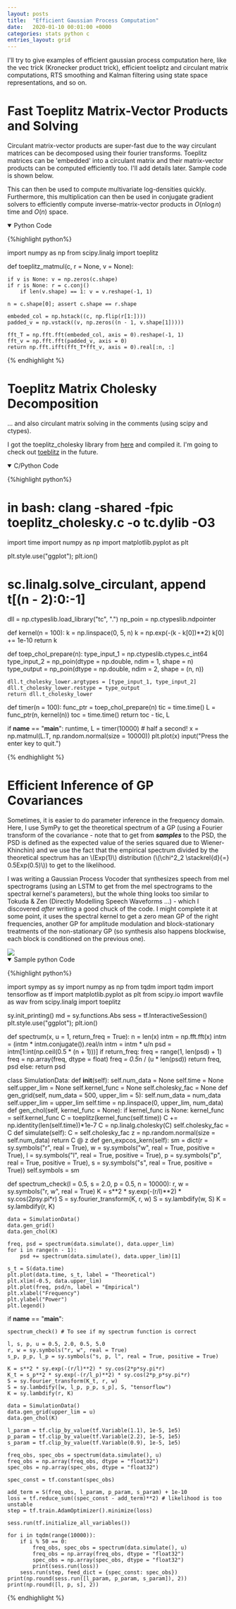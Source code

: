 ```yaml
---
layout: posts
title:  "Efficient Gaussian Process Computation"
date:   2020-01-10 00:01:00 +0000
categories: stats python c
entries_layout: grid
---
```


I'll try to give examples of efficient gaussian process computation here, like the vec trick (Kronecker product trick), efficient toeliptz and circulant matrix computations, RTS smoothing and Kalman filtering using state space representations, and so on.

# Fast Toeplitz Matrix-Vector Products and Solving

Circulant matrix-vector products are super-fast due to the way circulant matrices can be decomposed using their fourier transforms. Toeplitz matrices can be 'embedded' into a circulant matrix and their matrix-vector products can be computed efficiently too. I'll add details later. Sample code is shown below.

This can then be used to compute multivariate log-densities quickly. Furthermore, this multiplication can then be used in conjugate gradient solvers to efficiently compute inverse-matrix-vector products in $O(n \log n)$ time and $O(n)$ space.

<details open>
<summary> Python Code </summary>
 
{%highlight python%}

import numpy as np
from scipy.linalg import toeplitz

def toeplitz_matmul(c, r = None, v = None):
	
	if v is None: v = np.zeros(c.shape)
	if r is None: r = c.conj()
        if len(v.shape) == 1: v = v.reshape(-1, 1)

	n = c.shape[0]; assert c.shape == r.shape
	
	embeded_col = np.hstack((c, np.flip(r[1:])))
	padded_v = np.vstack((v, np.zeros((n - 1, v.shape[1]))))
	
	fft_T = np.fft.fft(embeded_col, axis = 0).reshape(-1, 1)
	fft_v = np.fft.fft(padded_v, axis = 0)
	return np.fft.ifft(fft_T*fft_v, axis = 0).real[:n, :]

{% endhighlight %}
 
</details>

# Toeplitz Matrix Cholesky Decomposition

... and also circulant matrix solving in the comments (using scipy and ctypes).

I got the toeplitz_cholesky library from [here](https://people.sc.fsu.edu/~jburkardt/c_src/toeplitz_cholesky/toeplitz_cholesky.html) and compiled it. I'm going to check out [toeblitz](https://mloss.org/revision/view/1639/) in the future.

<details open>
<summary> C/Python Code </summary>
 
{%highlight python%}

# in bash: clang -shared -fpic toeplitz_cholesky.c -o tc.dylib -O3

import time
import numpy as np
import matplotlib.pyplot as plt

plt.style.use("ggplot"); plt.ion()
# sc.linalg.solve_circulant, append t[(n - 2):0:-1]

dll = np.ctypeslib.load_library("tc", ".")
np_poin = np.ctypeslib.ndpointer

def kernel(n = 100):
	k = np.linspace(0, 5, n)
	k = np.exp(-(k - k[0])**2)
	k[0] += 1e-10
	return k

def toep_chol_prepare(n):
	type_input_1 = np.ctypeslib.ctypes.c_int64
	type_input_2 = np_poin(dtype = np.double, ndim = 1, shape = n)
	type_output = np_poin(dtype = np.double, ndim = 2, shape = (n, n))

	dll.t_cholesky_lower.argtypes = [type_input_1, type_input_2]
	dll.t_cholesky_lower.restype = type_output
	return dll.t_cholesky_lower

def timer(n = 100):
	func_ptr = toep_chol_prepare(n)
	tic = time.time()
	L = func_ptr(n, kernel(n))
	toc = time.time()
	return toc - tic, L

if __name__ == "__main__":
	runtime, L = timer(10000) # half a second!
	x = np.matmul(L.T, np.random.normal(size = 10000))
	plt.plot(x)
	input("Press the enter key to quit.")

{% endhighlight %}
 
</details>

# Efficient Inference of GP Covariances

Sometimes, it is easier to do parameter inference in the frequency domain. Here, I use SymPy to get the theoretical spectrum of a GP (using a Fourier transform of the covariance - note that to get from **_samples_** to the PSD, the PSD is defined as the expected value of the series squared due to Wiener-Khinchin) and we use the fact that the empirical spectrum divided by the theoretical spectrum has an \\(Exp(1)\\) distribution (\\(\chi^2_2 \stackrel{d}{=} 0.5Exp(0.5)\\)) to get to the likelihood.

I was writing a Gaussian Process Vocoder that synthesizes speech from mel spectrograms (using an LSTM to get from the mel spectrograms to the spectral kernel's parameters), but the whole thing looks too similar to Tokuda & Zen (Directly Modelling Speech Waveforms ...) - which I discovered _after_ writing a good chuck of the code. I might complete it at some point, it uses the spectral kernel to get a zero mean GP of the right frequencies, another GP for amplitude modulation and block-stationary treatments of the non-stationary GP (so synthesis also happens blockwise, each block is conditioned on the previous one).

<img src="/images/spect.png">

<details open>
<summary> Sample python Code </summary>
 
{%highlight python%}


import sympy as sy
import numpy as np
from tqdm import tqdm
import tensorflow as tf
import matplotlib.pyplot as plt
from scipy.io import wavfile as wav
from scipy.linalg import toeplitz

sy.init_printing()
md = sy.functions.Abs
sess = tf.InteractiveSession()
plt.style.use("ggplot"); plt.ion()

def spectrum(x, u = 1, return_freq = True):
	n = len(x)
	intm = np.fft.fft(x)
	intm = (intm * intm.conjugate()).real/n
	intm = intm * u/n 
	psd = intm[1:int(np.ceil(0.5 * (n + 1)))]
	if return_freq:
		freq = range(1, len(psd) + 1) 
		freq = np.array(freq, dtype = float)
		freq *= 0.5*n / (u * len(psd))
		return freq, psd
	else:
		return psd

class SimulationData:
	def __init__(self):
		self.num_data = None
		self.time = None
		self.upper_lim = None
		self.kernel_func = None
		self.cholesky_fac = None
	def gen_grid(self, num_data = 500, upper_lim = 5):
		self.num_data = num_data
		self.upper_lim = upper_lim
		self.time = np.linspace(0, upper_lim, num_data)
	def gen_chol(self, kernel_func = None):
		if kernel_func is None:
			kernel_func = self.kernel_func
		C = toeplitz(kernel_func(self.time))
		C += np.identity(len(self.time))*1e-7
		C = np.linalg.cholesky(C)
		self.cholesky_fac = C
	def simulate(self):
		C = self.cholesky_fac
		z = np.random.normal(size = self.num_data)
		return C @ z
	def gen_expcos_kern(self):
		sm = dict(r = sy.symbols("r", real = True),
			w = sy.symbols("w", real = True, positive = True),
			l = sy.symbols("l", real = True, positive = True),
			p = sy.symbols("p", real = True, positive = True),
			s = sy.symbols("s", real = True, positive = True))
		self.symbols = sm

def spectrum_check(l = 0.5, s = 2.0, p = 0.5, n = 10000):
	r, w = sy.symbols("r, w", real = True)
	K = s**2 * sy.exp(-(r/l)**2) * sy.cos(2*p*sy.pi*r)
	S = sy.fourier_transform(K, r, w)
	S = sy.lambdify(w, S)
	K = sy.lambdify(r, K)

	data = SimulationData()
	data.gen_grid()
	data.gen_chol(K)

	freq, psd = spectrum(data.simulate(), data.upper_lim)
	for i in range(n - 1):
		psd += spectrum(data.simulate(), data.upper_lim)[1]

	s_t = S(data.time)
	plt.plot(data.time, s_t, label = "Theoretical")
	plt.xlim(-0.5, data.upper_lim)
	plt.plot(freq, psd/n, label = "Empirical")
	plt.xlabel("Frequency")
	plt.ylabel("Power")
	plt.legend()

if __name__ == "__main__":

	spectrum_check() # To see if my spectrum function is correct

	l, s, p, u = 0.5, 2.0, 0.5, 5.0
	r, w = sy.symbols("r, w", real = True)
	s_p, p_p, l_p = sy.symbols("s, p, l", real = True, positive = True)

	K = s**2 * sy.exp(-(r/l)**2) * sy.cos(2*p*sy.pi*r)
	K_t = s_p**2 * sy.exp(-(r/l_p)**2) * sy.cos(2*p_p*sy.pi*r)
	S = sy.fourier_transform(K_t, r, w)
	S = sy.lambdify([w, l_p, p_p, s_p], S, "tensorflow")
	K = sy.lambdify(r, K)

	data = SimulationData()
	data.gen_grid(upper_lim = u)
	data.gen_chol(K)

	l_param = tf.clip_by_value(tf.Variable(1.1), 1e-5, 1e5)
	p_param = tf.clip_by_value(tf.Variable(2.2), 1e-5, 1e5)
	s_param = tf.clip_by_value(tf.Variable(0.9), 1e-5, 1e5)

	freq_obs, spec_obs = spectrum(data.simulate(), u)
	freq_obs = np.array(freq_obs, dtype = "float32")
	spec_obs = np.array(spec_obs, dtype = "float32")

	spec_const = tf.constant(spec_obs)

	add_term = S(freq_obs, l_param, p_param, s_param) + 1e-10
	loss = tf.reduce_sum((spec_const - add_term)**2) # likelihood is too unstable
	step = tf.train.AdamOptimizer().minimize(loss)

	sess.run(tf.initialize_all_variables())

	for i in tqdm(range(10000)):
		if i % 50 == 0:
			freq_obs, spec_obs = spectrum(data.simulate(), u)
			freq_obs = np.array(freq_obs, dtype = "float32")
			spec_obs = np.array(spec_obs, dtype = "float32")
			print(sess.run(loss))
		sess.run(step, feed_dict = {spec_const: spec_obs})
	print(np.round(sess.run([l_param, p_param, s_param]), 2))
	print(np.round([l, p, s], 2))

{% endhighlight %}
 
</details>
